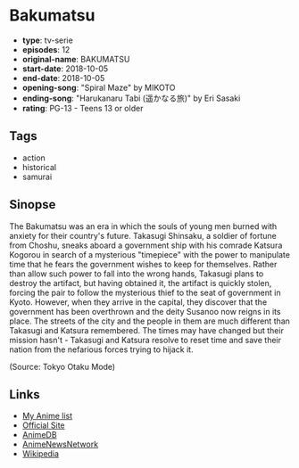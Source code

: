 # Bakumatsu

-   **type**: tv-serie
-   **episodes**: 12
-   **original-name**: BAKUMATSU
-   **start-date**: 2018-10-05
-   **end-date**: 2018-10-05
-   **opening-song**: "Spiral Maze" by MIKOTO
-   **ending-song**: "Harukanaru Tabi (遥かなる旅)" by Eri Sasaki
-   **rating**: PG-13 - Teens 13 or older

## Tags

-   action
-   historical
-   samurai

## Sinopse

The Bakumatsu was an era in which the souls of young men burned with anxiety for their country's future. Takasugi Shinsaku, a soldier of fortune from Choshu, sneaks aboard a government ship with his comrade Katsura Kogorou in search of a mysterious "timepiece" with the power to manipulate time that he fears the government wishes to keep for themselves. Rather than allow such power to fall into the wrong hands, Takasugi plans to destroy the artifact, but having obtained it, the artifact is quickly stolen, forcing the pair to follow the mysterious thief to the seat of government in Kyoto. However, when they arrive in the capital, they discover that the government has been overthrown and the deity Susanoo now reigns in its place. The streets of the city and the people in them are much different than Takasugi and Katsura remembered. The times may have changed but their mission hasn't - Takasugi and Katsura resolve to reset time and save their nation from the nefarious forces trying to hijack it.

(Source: Tokyo Otaku Mode)

## Links

-   [My Anime list](https://myanimelist.net/anime/37584/Bakumatsu)
-   [Official Site](http://www.tbs.co.jp/anime/BAKUMATSU/)
-   [AnimeDB](http://anidb.info/perl-bin/animedb.pl?show=anime&aid=13971)
-   [AnimeNewsNetwork](http://www.animenewsnetwork.com/encyclopedia/anime.php?id=20795)
-   [Wikipedia](http://ja.wikipedia.org/wiki/%E6%81%8B%E6%84%9B%E5%B9%95%E6%9C%AB%E3%82%AB%E3%83%AC%E3%82%B7%E3%80%9C%E6%99%82%E3%81%AE%E5%BD%BC%E6%96%B9%E3%81%A7%E8%8A%B1%E5%92%B2%E3%81%8F%E6%81%8B%E3%80%9C)

